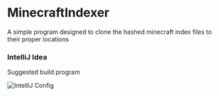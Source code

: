 # MinecraftIndexer
A simple program designed to clone the hashed minecraft index files to their proper locations

### IntelliJ Idea
Suggested build program

![IntelliJ Config](https://image.prntscr.com/image/MBCkJbZURWateDZzHYdouw.png)